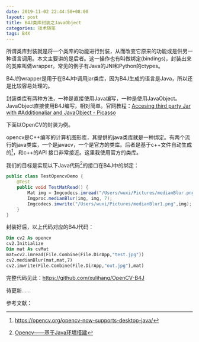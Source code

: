 ```yaml
---
date: 2019-11-02 22:44:50+08:00
layout: post
title: B4J类库封装之JavaObject
categories: 技术随笔
tags: B4X
---
```


所谓类库封装就是将一个类库的功能进行封装，从而改变它原来的功能或是供另一种语言调用。本文主要讲的是后者。这一操作也有叫做绑定(bindings)，封装出来的类库叫做wrapper。常见的例子有Java的JNI和Python的ctypes。

B4J的wrapper是用于在B4J中调用jar类库，因为B4J生成的语言是Java，所以还是比较容易处理的。

封装类库有两种方法，一种是直接使用Java编写，一种是使用JavaObject。JavaObject直接使用B4J编写，相对简单。官网教程：[Accesing third party Jar with #Additionaljar and JavaObject - Picasso](https://www.b4x.com/android/forum/threads/accesing-third-party-jar-with-additionaljar-and-javaobject-picasso.40904/)

下面以OpenCV的封装为例。

opencv是C++编写的计算机图形库，其提供的java类库就是一种绑定。有两个流行的java类库，一个是javacv，一个是官方的类库。后者是基于c++文件自动生成的[^opencv-java]，和c++的API 接口非常接近。这里我使用官方的类库。

我们的目标是实现以下Java代码[^csdn]的接口在B4J中的绑定：

```java
public class TestOpencvDemo {   
    @Test    
    public void TestMatRead() {
        Mat img = Imgcodecs.imread("/Users/wuxi/Pictures/medianBlur.png");
        Imgproc.medianBlur(img, img, 7);
        Imgcodecs.imwrite("/Users/wuxi/Pictures/medianBlur1.png",img);         img.release();     
	}
}
```

封装好后，以上代码对应的B4J代码：

```vb
Dim cv2 As opencv
cv2.Initialize
Dim mat As cvMat
mat=cv2.imread(File.Combine(File.DirApp,"test.jpg"))
cv2.medianBlur(mat,mat,7)
cv2.imwrite(File.Combine(File.DirApp,"out.jpg"),mat)
```

完整代码见此：<https://github.com/xulihang/OpenCV-B4J>

待更新……



参考文献：

[^opencv-java]: <https://opencv.org/opencv-now-supports-desktop-java/>
[^csdn]: [Opencv——基于Java环境搭建](https://blog.csdn.net/wx19900503/article/details/93889510)

